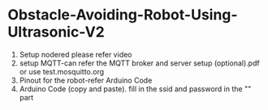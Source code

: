 # Obstacle-Avoiding-Robot-Using-Ultrasonic-V2

1. Setup nodered please refer video
2. setup MQTT-can refer the MQTT broker and server setup (optional).pdf or use test.mosquitto.org
3. Pinout for the robot-refer Arduino Code
4. Arduino Code (copy and paste). fill in the ssid and password in the "" part
